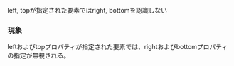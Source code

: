 left, topが指定された要素ではright, bottomを認識しない

### 現象

leftおよびtopプロパティが指定された要素では、rightおよびbottomプロパティの指定が無視される。
